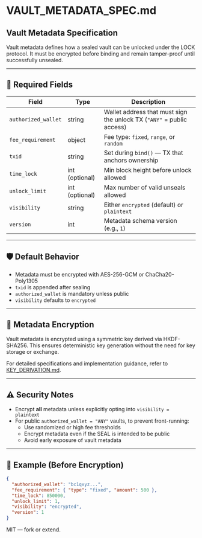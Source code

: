 # VAULT_METADATA_SPEC.md

## Vault Metadata Specification

Vault metadata defines how a sealed vault can be unlocked under the LOCK protocol. It must be encrypted before binding and remain tamper-proof until successfully unsealed.

---

## 🔐 Required Fields

| Field | Type | Description |
|-------|------|-------------|
| `authorized_wallet` | string | Wallet address that must sign the unlock TX (`"ANY"` = public access) |
| `fee_requirement` | object | Fee type: `fixed`, `range`, or `random` |
| `txid` | string | Set during `bind()` — TX that anchors ownership |
| `time_lock` | int (optional) | Min block height before unlock allowed |
| `unlock_limit` | int (optional) | Max number of valid unseals allowed |
| `visibility` | string | Either `encrypted` (default) or `plaintext` |
| `version` | int | Metadata schema version (e.g., `1`) |

---

## 🛡️ Default Behavior

- Metadata must be encrypted with AES-256-GCM or ChaCha20-Poly1305
- `txid` is appended after sealing
- `authorized_wallet` is mandatory unless public
- `visibility` defaults to `encrypted`

---

## 🔐 Metadata Encryption

Vault metadata is encrypted using a symmetric key derived via HKDF-SHA256. This ensures deterministic key generation without the need for key storage or exchange.

For detailed specifications and implementation guidance, refer to [KEY_DERIVATION.md](./KEY_DERIVATION.md).

---

## ⚠️ Security Notes

- Encrypt **all** metadata unless explicitly opting into `visibility = plaintext`
- For public `authorized_wallet = "ANY"` vaults, to prevent front-running:
  - Use randomized or high fee thresholds
  - Encrypt metadata even if the SEAL is intended to be public
  - Avoid early exposure of vault metadata

---

## 🔁 Example (Before Encryption)

```json
{
  "authorized_wallet": "bc1qxyz...",
  "fee_requirement": { "type": "fixed", "amount": 500 },
  "time_lock": 850000,
  "unlock_limit": 1,
  "visibility": "encrypted",
  "version": 1
}
```

MIT — fork or extend.